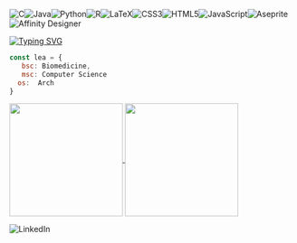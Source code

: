 ![C](https://img.shields.io/badge/c-%2300599C.svg?style=for-the-badge&logo=c&logoColor=white)![Java](https://img.shields.io/badge/java-%23ED8B00.svg?style=for-the-badge&logo=openjdk&logoColor=white)![Python](https://img.shields.io/badge/python-3670A0?style=for-the-badge&logo=python&logoColor=ffdd54)![R](https://img.shields.io/badge/r-%23276DC3.svg?style=for-the-badge&logo=r&logoColor=white)![LaTeX](https://img.shields.io/badge/latex-%23008080.svg?style=for-the-badge&logo=latex&logoColor=white)![CSS3](https://img.shields.io/badge/css3-%231572B6.svg?style=for-the-badge&logo=css3&logoColor=white)![HTML5](https://img.shields.io/badge/html5-%23E34F26.svg?style=for-the-badge&logo=html5&logoColor=white)![JavaScript](https://img.shields.io/badge/javascript-%23323330.svg?style=for-the-badge&logo=javascript&logoColor=%23F7DF1E)![Aseprite](https://img.shields.io/badge/Aseprite-FFFFFF?style=for-the-badge&logo=Aseprite&logoColor=#7D929E) ![Affinity Designer](https://img.shields.io/badge/affinity%20desginer-%231B72BE.svg?style=for-the-badge&logo=affinity-designer&logoColor=white) </p>

<a href="https://git.io/typing-svg"><img src="https://readme-typing-svg.demolab.com?font=Fira+Code&pause=1000&color=BABBF1&random=false&width=435&lines=Hi%2C+I'm+Lea!" alt="Typing SVG" /></a></p>

```javascript
const lea = {
   bsc: Biomedicine,
   msc: Computer Science
  os:  Arch
}
```

<a href="https://github.com/anuraghazra/github-readme-stats">
  <img height=200 align="center" src="https://github-readme-stats.vercel.app/api?username=le2310al&show_icons=true&bg_color=303446&text_color=c6d0f5&icon_color=ef9f76&title_color=babbf1" />
</a>
<a href="https://github.com/anuraghazra/convoychat">
  <img height=200 align="center" src="https://github-readme-stats.vercel.app/api/top-langs/?username=le2310al&layout=compact&bg_color=303446&text_color=c6d0f5&icon_color=ef9f76&title_color=babbf1" />
</a>

![LinkedIn](https://img.shields.io/badge/linkedin-%230077B5.svg?style=for-the-badge&logo=linkedin&logoColor=white&link=https://www.linkedin.com/in/le2310al/)
